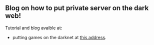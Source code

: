 ## Blog on how to put private server on the dark web!

Tutorial and blog avaible at:
- putting games on the darknet at [this address](https://gogo2464.github.io/cpe-gogo-s-blog/putting-games-on-darknet/).